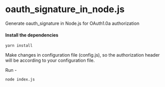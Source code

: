 # oauth_signature_in_node.js
Generate oauth_signature in Node.js for OAuth1.0a authorization

#### Install the dependencies 

```
yarn install
```

Make changes in configuration file (config.js), so the authorization header will be according to your configuration file.

Run -

```
node index.js
```



